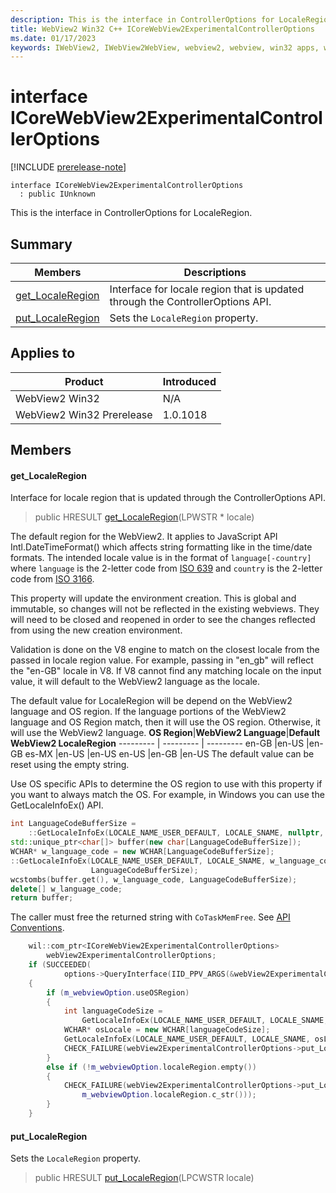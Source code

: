 ```yaml
---
description: This is the interface in ControllerOptions for LocaleRegion.
title: WebView2 Win32 C++ ICoreWebView2ExperimentalControllerOptions
ms.date: 01/17/2023
keywords: IWebView2, IWebView2WebView, webview2, webview, win32 apps, win32, edge, ICoreWebView2, ICoreWebView2Controller, browser control, edge html, ICoreWebView2ExperimentalControllerOptions
---
```


# interface ICoreWebView2ExperimentalControllerOptions

[!INCLUDE [prerelease-note](../includes/prerelease-note.md)]

```
interface ICoreWebView2ExperimentalControllerOptions
  : public IUnknown
```

This is the interface in ControllerOptions for LocaleRegion.

## Summary

 Members                        | Descriptions
--------------------------------|---------------------------------------------
[get_LocaleRegion](#get_localeregion) | Interface for locale region that is updated through the ControllerOptions API.
[put_LocaleRegion](#put_localeregion) | Sets the `LocaleRegion` property.

## Applies to

Product                         | Introduced
--------------------------------|---------------------------------------------
WebView2 Win32            |    N/A
WebView2 Win32 Prerelease |    1.0.1018

## Members

#### get_LocaleRegion

Interface for locale region that is updated through the ControllerOptions API.

> public HRESULT [get_LocaleRegion](#get_localeregion)(LPWSTR * locale)

The default region for the WebView2. It applies to JavaScript API Intl.DateTimeFormat() which affects string formatting like in the time/date formats. The intended locale value is in the format of `language[-country]` where `language` is the 2-letter code from [ISO 639](https://www.iso.org/iso-639-language-codes.html) and `country` is the 2-letter code from [ISO 3166](https://www.iso.org/standard/72482.html).

This property will update the environment creation. This is global and immutable, so changes will not be reflected in the existing webviews. They will need to be closed and reopened in order to see the changes reflected from using the new creation environment.

Validation is done on the V8 engine to match on the closest locale from the passed in locale region value. For example, passing in "en_gb" will reflect the "en-GB" locale in V8. If V8 cannot find any matching locale on the input value, it will default to the WebView2 language as the locale.

The default value for LocaleRegion will be depend on the WebView2 language and OS region. If the language portions of the WebView2 language and OS Region match, then it will use the OS region. Otherwise, it will use the WebView2 language. 
**OS Region**|**WebView2 Language**|**Default WebView2 LocaleRegion**
--------- | --------- | ---------
en-GB   |en-US   |en-GB
es-MX   |en-US   |en-US
en-US   |en-GB   |en-US
The default value can be reset using the empty string.

Use OS specific APIs to determine the OS region to use with this property if you want to always match the OS. For example, in Windows you can use the GetLocaleInfoEx() API. 
```cpp
int LanguageCodeBufferSize =
    ::GetLocaleInfoEx(LOCALE_NAME_USER_DEFAULT, LOCALE_SNAME, nullptr, 0);
std::unique_ptr<char[]> buffer(new char[LanguageCodeBufferSize]);
WCHAR* w_language_code = new WCHAR[LanguageCodeBufferSize];
::GetLocaleInfoEx(LOCALE_NAME_USER_DEFAULT, LOCALE_SNAME, w_language_code,
                  LanguageCodeBufferSize);
wcstombs(buffer.get(), w_language_code, LanguageCodeBufferSize);
delete[] w_language_code;
return buffer;
```

The caller must free the returned string with `CoTaskMemFree`. See [API Conventions](/microsoft-edge/webview2/concepts/win32-api-conventions#strings). 
```cpp
    wil::com_ptr<ICoreWebView2ExperimentalControllerOptions>
        webView2ExperimentalControllerOptions;
    if (SUCCEEDED(
            options->QueryInterface(IID_PPV_ARGS(&webView2ExperimentalControllerOptions))))
    {
        if (m_webviewOption.useOSRegion)
        {
            int languageCodeSize =
                GetLocaleInfoEx(LOCALE_NAME_USER_DEFAULT, LOCALE_SNAME, nullptr, 0);
            WCHAR* osLocale = new WCHAR[languageCodeSize];
            GetLocaleInfoEx(LOCALE_NAME_USER_DEFAULT, LOCALE_SNAME, osLocale, languageCodeSize);
            CHECK_FAILURE(webView2ExperimentalControllerOptions->put_LocaleRegion(osLocale));
        }
        else if (!m_webviewOption.localeRegion.empty())
        {
            CHECK_FAILURE(webView2ExperimentalControllerOptions->put_LocaleRegion(
                m_webviewOption.localeRegion.c_str()));
        }
    }
```

#### put_LocaleRegion

Sets the `LocaleRegion` property.

> public HRESULT [put_LocaleRegion](#put_localeregion)(LPCWSTR locale)

